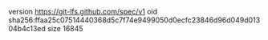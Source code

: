 version https://git-lfs.github.com/spec/v1
oid sha256:ffaa25c07514440368d5c7f74e9499050d0ecfc23846d96d049d01304b4c13ed
size 16845
